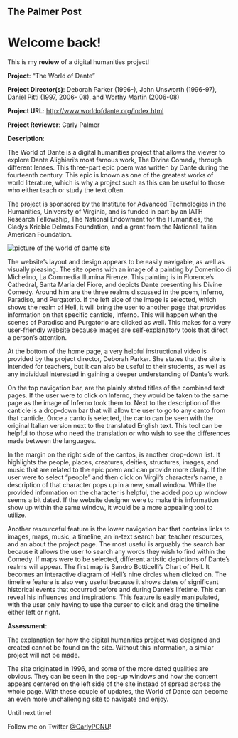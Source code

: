 The Palmer Post 
---

# **Welcome back!** 


This is my **review** of a digital humanities project!

**Project**:
“The World of Dante”

**Project Director(s)**:
Deborah Parker (1996-), John Unsworth (1996-97), Daniel Pitti (1997, 2006- 08), and Worthy Martin (2006-08)

**Project URL**:
http://www.worldofdante.org/index.html

**Project Reviewer**:
Carly Palmer 



**Description**:

The World of Dante is a digital humanities project that allows the viewer to explore Dante Alighieri’s most famous work, The Divine Comedy, through different lenses. This three-part epic poem was written by Dante during the fourteenth century. This epic is known as one of the greatest works of world literature, which is why a project such as this can be useful to those who either teach or study the text often. 


The project is sponsored by the Institute for Advanced Technologies in the Humanities, University of Virginia, and is funded in part by an IATH Research Fellowship, The National Endowment for the Humanities, the Gladys Krieble Delmas Foundation, and a grant from the National Italian American Foundation. 


![picture of the world of dante site](https://carlypcnu.github.io/carlypCNU/photos/dante.jpg) 


The website’s layout and design appears to be easily navigable, as well as visually pleasing. The site opens with an image of a painting by Domenico di Michelino, La Commedia Illumina Firenze. This painting is in Florence’s Cathedral, Santa Maria del Fiore, and depicts Dante presenting his Divine Comedy. Around him are the three realms discussed in the poem, Inferno, Paradiso, and Purgatorio. If the left side of the image is selected, which shows the realm of Hell, it will bring the user to another page that provides information on that specific canticle, Inferno. This will happen when the scenes of Paradiso and Purgatorio are clicked as well. This makes for a very user-friendly website because images are self-explanatory tools that direct a person’s attention. 


At the bottom of the home page, a very helpful instructional video is provided by the project director, Deborah Parker. She states that the site is intended for teachers, but it can also be useful to their students, as well as any individual interested in gaining a deeper understanding of Dante’s work. 


On the top navigation bar, are the plainly stated titles of the combined text pages. If the user were to click on Inferno, they would be taken to the same page as the image of Inferno took them to. Next to the description of the canticle is a drop-down bar that will allow the user to go to any canto from that canticle. Once a canto is selected, the canto can be seen with the original Italian version next to the translated English text. This tool can be helpful to those who need the translation or who wish to see the differences made between the languages. 


In the margin on the right side of the cantos, is another drop-down list. It highlights the people, places, creatures, deities, structures, images, and music that are related to the epic poem and can provide more clarity. If the user were to select “people” and then click on Virgil’s character’s name, a description of that character pops up in a new, small window. While the provided information on the character is helpful, the added pop up window seems a bit dated. If the website designer were to make this information show up within the same window, it would be a more appealing tool to utilize. 


Another resourceful feature is the lower navigation bar that contains links to images, maps, music, a timeline, an in-text search bar, teacher resources, and an about the project page. The most useful is arguably the search bar because it allows the user to search any words they wish to find within the Comedy. If maps were to be selected, different artistic depictions of Dante’s realms will appear. The first map is Sandro Botticelli’s Chart of Hell. It becomes an interactive diagram of Hell’s nine circles when clicked on. The timeline feature is also very useful because it shows dates of significant historical events that occurred before and during Dante’s lifetime. This can reveal his influences and inspirations. This feature is easily manipulated, with the user only having to use the curser to click and drag the timeline either left or right. 


**Assessment**:


The explanation for how the digital humanities project was designed and created cannot be found on the site. Without this information, a similar project will not be made. 


The site originated in 1996, and some of the more dated qualities are obvious. They can be seen in the pop-up windows and how the content appears centered on the left side of the site instead of spread across the whole page. With these couple of updates, the World of Dante can become an even more unchallenging site to navigate and enjoy. 


Until next time!

Follow me on Twitter [@CarlyPCNU](https://twitter.com/CarlyPCNU)!
